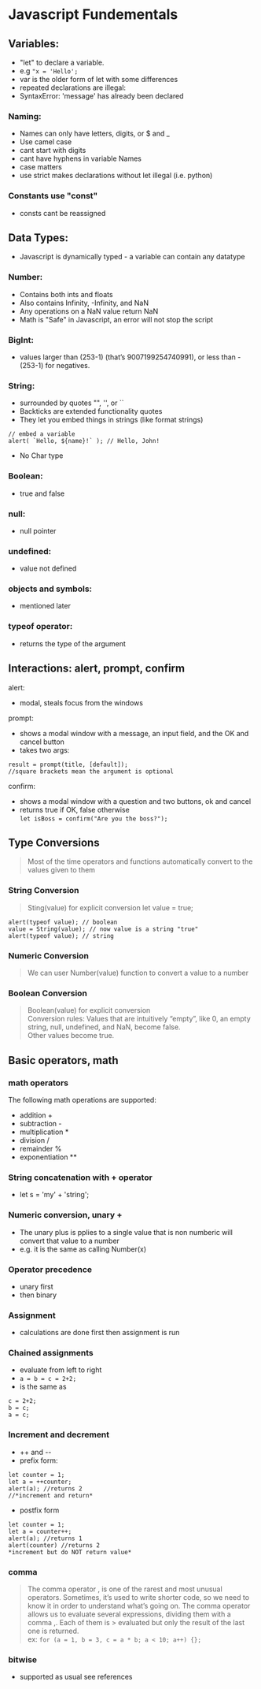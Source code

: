 # Javascript Fundementals
## Variables:
- "let" to declare a variable.
- e.g `"x = 'Hello';`
- var is the older form of let with some differences
- repeated declarations are illegal: 
- SyntaxError: 'message' has already been declared
        
### Naming:
- Names can only have letters, digits, or $ and _
- Use camel case
- cant start with digits
- cant have hyphens in variable Names
- case matters 
- use strict makes declarations without let illegal (i.e. python)
        
### Constants use "const"
+ consts cant be reassigned

## Data Types:
- Javascript is dynamically typed - a variable can contain any datatype

### Number: 
- Contains both ints and floats  
- Also contains Infinity, -Infinity, and NaN  
- Any operations on a NaN value return NaN  
- Math is "Safe" in Javascript, an error will not stop the script  
### BigInt:  
- values larger than (253-1) (that’s 9007199254740991), or less than -(253-1) for negatives.

### String:
- surrounded by quotes "", '', or ``  
- Backticks are extended functionality quotes  
- They let you embed things in strings (like format strings)  
```
// embed a variable  
alert( `Hello, ${name}!` ); // Hello, John!  
```
- No Char type

### Boolean:
- true and false

### null:
- null pointer

### undefined:
- value not defined
        
### objects and symbols:
- mentioned later
        
### typeof operator:
- returns the type of the argument

## Interactions: alert, prompt, confirm
alert:  
- modal, steals focus from the windows

prompt:  
- shows a modal window with a message, an input field, and the OK and cancel button
- takes two args:  
```
result = prompt(title, [default]);
//square brackets mean the argument is optional 
```
        
confirm:  
- shows a modal window with a question and two buttons, ok and cancel
- returns true if OK, false otherwise  
`let isBoss = confirm("Are you the boss?");`
            
## Type Conversions
> Most of the time operators and functions automatically convert to the values given to them

### String Conversion
> Sting(value) for explicit conversion
let value = true;  
```
alert(typeof value); // boolean  
value = String(value); // now value is a string "true"  
alert(typeof value); // string  
```

### Numeric Conversion
> We can user Number(value) function to convert a value to a number

### Boolean Conversion
> Boolean(value) for explicit conversion  
> Conversion rules:
>   Values that are intuitively “empty”, like 0, an empty string, null, undefined, and NaN, become false.  
>   Other values become true.  

## Basic operators, math
### math operators
The following math operations are supported:  
- addition +
- subtraction -
- multiplication *
- division /
- remainder %
- exponentiation **

### String concatenation with + operator
- let s = 'my' + 'string';

### Numeric conversion, unary +
- The unary plus is pplies to a single value that is non numberic will convert that value to a number  
- e.g. it is the same as calling Number(x)

### Operator precedence
- unary first
- then binary

### Assignment
- calculations are done first then assignment is run
### Chained assignments
- evaluate from left to right
- `a = b = c = 2+2;`
- is the same as 
```
c = 2+2;
b = c;
a = c;
```

### Increment and decrement
- ++ and --
- prefix form:
```
let counter = 1;  
let a = ++counter;  
alert(a); //returns 2  
//*increment and return*
```
- postfix form
```
let counter = 1;  
let a = counter++;  
alert(a); //returns 1
alert(counter) //returns 2  
*increment but do NOT return value*
```
### comma
> The comma operator , is one of the rarest and most unusual operators. Sometimes, it’s used to write shorter 
> code, so we need to know it in order to understand what’s going on.
> The comma operator allows us to evaluate several expressions, dividing them with a comma ,. Each of them is  > evaluated but only the result of the last one is returned.  
> ex:  `for (a = 1, b = 3, c = a * b; a < 10; a++) {};`

### bitwise 
 - supported as usual see references 




